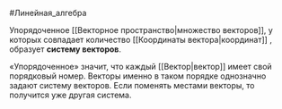 
#Линейная_алгебра 

Упорядоченное [[Векторное пространство|множество векторов]], у которых совпадает количество [[Координаты вектора|координат]] , образует **систему векторов**.

«Упорядоченное» значит, что каждый [[Вектор|вектор]] имеет свой порядковый номер. Векторы именно в таком порядке однозначно задают систему векторов. Если поменять местами векторы, то получится уже другая система.